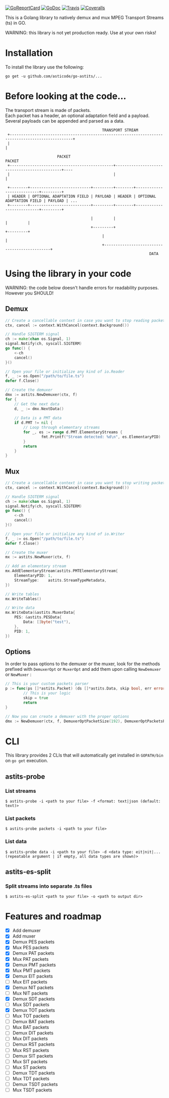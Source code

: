 [![GoReportCard](http://goreportcard.com/badge/github.com/asticode/go-astits)](http://goreportcard.com/report/github.com/asticode/go-astits)
[![GoDoc](https://godoc.org/github.com/asticode/go-astits?status.svg)](https://godoc.org/github.com/asticode/go-astits)
[![Travis](https://travis-ci.org/asticode/go-astits.svg?branch=master)](https://travis-ci.org/asticode/go-astits#)
[![Coveralls](https://coveralls.io/repos/github/asticode/go-astits/badge.svg?branch=master)](https://coveralls.io/github/asticode/go-astits)

This is a Golang library to natively demux and mux MPEG Transport Streams (ts) in GO.

WARNING: this library is not yet production ready. Use at your own risks!

# Installation

To install the library use the following:

    go get -u github.com/asticode/go-astits/...
    
# Before looking at the code...

The transport stream is made of packets.<br>
Each packet has a header, an optional adaptation field and a payload.<br>
Several payloads can be appended and parsed as a data.

```
                                           TRANSPORT STREAM
 +--------------------------------------------------------------------------------------------------+
 |                                                                                                  |
 
                       PACKET                                         PACKET
 +----------------------------------------------+----------------------------------------------+----
 |                                              |                                              |
 
 +--------+---------------------------+---------+--------+---------------------------+---------+
 | HEADER | OPTIONAL ADAPTATION FIELD | PAYLOAD | HEADER | OPTIONAL ADAPTATION FIELD | PAYLOAD | ...
 +--------+---------------------------+---------+--------+---------------------------+---------+
 
                                      |         |                                    |         |
                                      +---------+                                    +---------+
                                           |                                              |
                                           +----------------------------------------------+
                                                                DATA
```
    
# Using the library in your code

WARNING: the code below doesn't handle errors for readability purposes. However you SHOULD!

## Demux

```go
// Create a cancellable context in case you want to stop reading packets/data any time you want
ctx, cancel := context.WithCancel(context.Background())

// Handle SIGTERM signal
ch := make(chan os.Signal, 1)
signal.Notify(ch, syscall.SIGTERM)
go func() {
    <-ch
    cancel()
}()

// Open your file or initialize any kind of io.Reader
f, _ := os.Open("/path/to/file.ts")
defer f.Close()

// Create the demuxer
dmx := astits.NewDemuxer(ctx, f)
for {
    // Get the next data
    d, _ := dmx.NextData()
    
    // Data is a PMT data
    if d.PMT != nil {
        // Loop through elementary streams
        for _, es := range d.PMT.ElementaryStreams {
                fmt.Printf("Stream detected: %d\n", es.ElementaryPID)
        }
        return
    }
}
```

## Mux

```go
// Create a cancellable context in case you want to stop writing packets/data any time you want
ctx, cancel := context.WithCancel(context.Background())

// Handle SIGTERM signal
ch := make(chan os.Signal, 1)
signal.Notify(ch, syscall.SIGTERM)
go func() {
    <-ch
    cancel()
}()

// Open your file or initialize any kind of io.Writer
f, _ := os.Open("/path/to/file.ts")
defer f.Close()

// Create the muxer
mx := astits.NewMuxer(ctx, f)

// Add an elementary stream
mx.AddElementaryStream(astits.PMTElementaryStream{
    ElementaryPID: 1,
    StreamType:    astits.StreamTypeMetadata,
})

// Write tables
mx.WriteTables()

// Write data
mx.WriteData(&astits.MuxerData{
    PES: &astits.PESData{
        Data: []byte("test"),
    },
    PID: 1,
})
```

## Options

In order to pass options to the demuxer or the muxer, look for the methods prefixed with `DemuxerOpt` or `MuxerOpt` and add them upon calling `NewDemuxer` or `NewMuxer` :

```go
// This is your custom packets parser
p := func(ps []*astits.Packet) (ds []*astits.Data, skip bool, err error) {
        // This is your logic
        skip = true
        return
}

// Now you can create a demuxer with the proper options
dmx := NewDemuxer(ctx, f, DemuxerOptPacketSize(192), DemuxerOptPacketsParser(p))
```

# CLI

This library provides 2 CLIs that will automatically get installed in `GOPATH/bin` on `go get` execution.

## astits-probe

### List streams

    $ astits-probe -i <path to your file> -f <format: text|json (default: text)>

### List packets

    $ astits-probe packets -i <path to your file>

### List data

    $ astits-probe data -i <path to your file> -d <data type: eit|nit|... (repeatable argument | if empty, all data types are shown)>

## astits-es-split

### Split streams into separate .ts files

    $ astits-es-split <path to your file> -o <path to output dir>

# Features and roadmap

- [x] Add demuxer
- [x] Add muxer
- [x] Demux PES packets
- [x] Mux PES packets
- [x] Demux PAT packets
- [x] Mux PAT packets
- [x] Demux PMT packets
- [x] Mux PMT packets
- [x] Demux EIT packets
- [ ] Mux EIT packets
- [x] Demux NIT packets
- [ ] Mux NIT packets
- [x] Demux SDT packets
- [ ] Mux SDT packets
- [x] Demux TOT packets
- [ ] Mux TOT packets
- [ ] Demux BAT packets
- [ ] Mux BAT packets
- [ ] Demux DIT packets
- [ ] Mux DIT packets
- [ ] Demux RST packets
- [ ] Mux RST packets
- [ ] Demux SIT packets
- [ ] Mux SIT packets
- [ ] Mux ST packets
- [ ] Demux TDT packets
- [ ] Mux TDT packets
- [ ] Demux TSDT packets
- [ ] Mux TSDT packets

